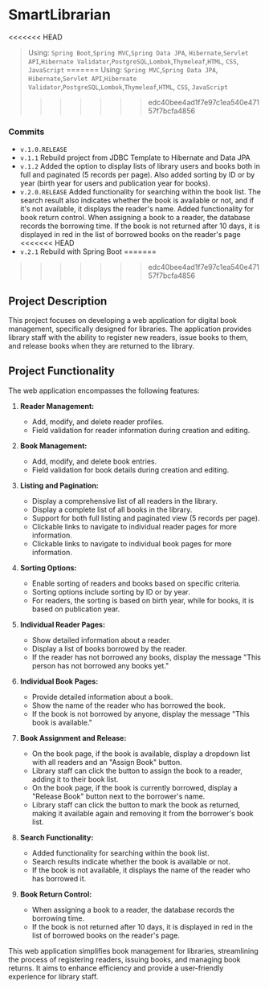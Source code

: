 
# SmartLibrarian
<<<<<<< HEAD
>Using: `Spring Boot`,`Spring MVC`,`Spring Data JPA`, `Hibernate`,`Servlet API`,`Hibernate Validator`,`PostgreSQL`,`Lombok`,`Thymeleaf`,`HTML`, `CSS`, `JavaScript` 
=======
>Using: `Spring MVC`,`Spring Data JPA`, `Hibernate`,`Servlet API`,`Hibernate Validator`,`PostgreSQL`,`Lombok`,`Thymeleaf`,`HTML`, `CSS`, `JavaScript` 
>>>>>>> edc40bee4ad1f7e97c1ea540e47157f7bcfa4856

### Commits
- `v.1.0.RELEASE` 
- `v.1.1` Rebuild project from JDBC Template to Hibernate and Data JPA
- `v.1.2` Added the option to display lists of library users and books both in full and paginated (5 records per page). Also added sorting by ID or by year (birth year for users and publication year for books).
- `v.2.0.RELEASE` Added functionality for searching within the book list. The search result also indicates whether the book is available or not, and if it's not available, it displays the reader's name. Added functionality for book return control. When assigning a book to a reader, the database records the borrowing time. If the book is not returned after 10 days, it is displayed in red in the list of borrowed books on the reader's page
<<<<<<< HEAD
- `v.2.1` Rebuild with Spring Boot
=======
>>>>>>> edc40bee4ad1f7e97c1ea540e47157f7bcfa4856
## Project Description

This project focuses on developing a web application for digital book management, specifically designed for libraries. The application provides library staff with the ability to register new readers, issue books to them, and release books when they are returned to the library.

## Project Functionality

The web application encompasses the following features:

1. **Reader Management:**
   - Add, modify, and delete reader profiles.
   - Field validation for reader information during creation and editing.

2. **Book Management:**
   - Add, modify, and delete book entries.
   - Field validation for book details during creation and editing.

3. **Listing and Pagination:**
   - Display a comprehensive list of all readers in the library.
   - Display a complete list of all books in the library.
   - Support for both full listing and paginated view (5 records per page).
   - Clickable links to navigate to individual reader pages for more information.
   - Clickable links to navigate to individual book pages for more information.

4. **Sorting Options:**
   - Enable sorting of readers and books based on specific criteria.
   - Sorting options include sorting by ID or by year.
   - For readers, the sorting is based on birth year, while for books, it is based on publication year.

5. **Individual Reader Pages:**
   - Show detailed information about a reader.
   - Display a list of books borrowed by the reader.
   - If the reader has not borrowed any books, display the message "This person has not borrowed any books yet."

6. **Individual Book Pages:**
   - Provide detailed information about a book.
   - Show the name of the reader who has borrowed the book.
   - If the book is not borrowed by anyone, display the message "This book is available."

7. **Book Assignment and Release:**
   - On the book page, if the book is available, display a dropdown list with all readers and an "Assign Book" button.
   - Library staff can click the button to assign the book to a reader, adding it to their book list.
   - On the book page, if the book is currently borrowed, display a "Release Book" button next to the borrower's name.
   - Library staff can click the button to mark the book as returned, making it available again and removing it from the borrower's book list.

8. **Search Functionality:**
   - Added functionality for searching within the book list.
   - Search results indicate whether the book is available or not.
   - If the book is not available, it displays the name of the reader who has borrowed it.

9. **Book Return Control:**
   - When assigning a book to a reader, the database records the borrowing time.
   - If the book is not returned after 10 days, it is displayed in red in the list of borrowed books on the reader's page.

This web application simplifies book management for libraries, streamlining the process of registering readers, issuing books, and managing book returns. It aims to enhance efficiency and provide a user-friendly experience for library staff.
